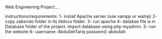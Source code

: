 Web Engineering Project....

instructions/requirements:
1- install Apache server (use xampp or wamp)
2- copy zabendo folder in its htdocs folder.
3- run apache
4- databse file is in Database folder of the project. import database using php myadmin.
5- run the website
6- username: AbdullahTariq
   password: abdullah
